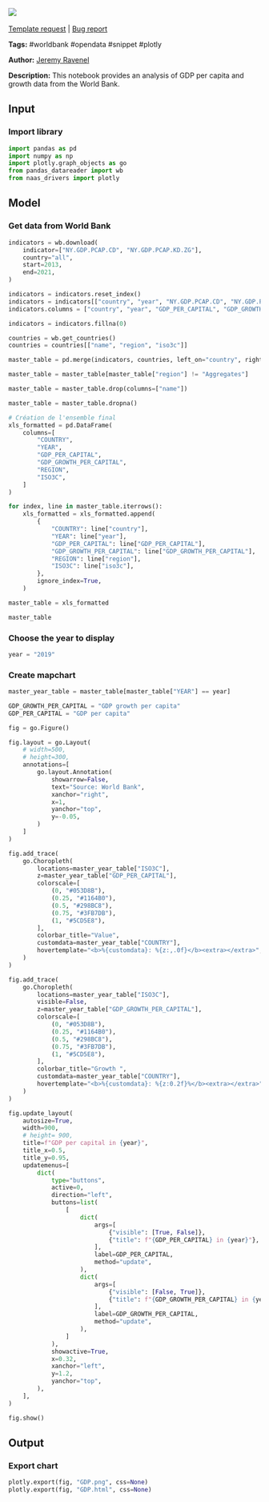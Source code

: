 <a href="https://app.naas.ai/user-redirect/naas/downloader?url=https://raw.githubusercontent.com/jupyter-naas/awesome-notebooks/master/WorldBank/WorldBank_GDP_per_capita_and_growth.ipynb" target="_parent"><img src="https://naasai-public.s3.eu-west-3.amazonaws.com/open_in_naas.svg"/></a><br><br><a href="https://github.com/jupyter-naas/awesome-notebooks/issues/new?assignees=&labels=&template=template-request.md&title=Tool+-+Action+of+the+notebook+">Template request</a> | <a href="https://github.com/jupyter-naas/awesome-notebooks/issues/new?assignees=&labels=bug&template=bug_report.md&title=WorldBank+-+GDP+per+capita+and+growth:+Error+short+description">Bug report</a>

**Tags:** #worldbank #opendata #snippet #plotly

**Author:** [Jeremy Ravenel](https://www.linkedin.com/in/ACoAAAJHE7sB5OxuKHuzguZ9L6lfDHqw--cdnJg/)

**Description:** This notebook provides an analysis of GDP per capita and growth data from the World Bank.

## Input

### Import library


```python
import pandas as pd
import numpy as np
import plotly.graph_objects as go
from pandas_datareader import wb
from naas_drivers import plotly
```

## Model

### Get data from World Bank


```python
indicators = wb.download(
    indicator=["NY.GDP.PCAP.CD", "NY.GDP.PCAP.KD.ZG"],
    country="all",
    start=2013,
    end=2021,
)

indicators = indicators.reset_index()
indicators = indicators[["country", "year", "NY.GDP.PCAP.CD", "NY.GDP.PCAP.KD.ZG"]]
indicators.columns = ["country", "year", "GDP_PER_CAPITAL", "GDP_GROWTH_PER_CAPITAL"]

indicators = indicators.fillna(0)

countries = wb.get_countries()
countries = countries[["name", "region", "iso3c"]]

master_table = pd.merge(indicators, countries, left_on="country", right_on="name")

master_table = master_table[master_table["region"] != "Aggregates"]

master_table = master_table.drop(columns=["name"])

master_table = master_table.dropna()

# Création de l'ensemble final
xls_formatted = pd.DataFrame(
    columns=[
        "COUNTRY",
        "YEAR",
        "GDP_PER_CAPITAL",
        "GDP_GROWTH_PER_CAPITAL",
        "REGION",
        "ISO3C",
    ]
)

for index, line in master_table.iterrows():
    xls_formatted = xls_formatted.append(
        {
            "COUNTRY": line["country"],
            "YEAR": line["year"],
            "GDP_PER_CAPITAL": line["GDP_PER_CAPITAL"],
            "GDP_GROWTH_PER_CAPITAL": line["GDP_GROWTH_PER_CAPITAL"],
            "REGION": line["region"],
            "ISO3C": line["iso3c"],
        },
        ignore_index=True,
    )

master_table = xls_formatted

master_table
```

### Choose the year to display


```python
year = "2019"
```

### Create mapchart


```python
master_year_table = master_table[master_table["YEAR"] == year]

GDP_GROWTH_PER_CAPITAL = "GDP growth per capita"
GDP_PER_CAPITAL = "GDP per capita"

fig = go.Figure()

fig.layout = go.Layout(
    # width=500,
    # height=300,
    annotations=[
        go.layout.Annotation(
            showarrow=False,
            text="Source: World Bank",
            xanchor="right",
            x=1,
            yanchor="top",
            y=-0.05,
        )
    ]
)

fig.add_trace(
    go.Choropleth(
        locations=master_year_table["ISO3C"],
        z=master_year_table["GDP_PER_CAPITAL"],
        colorscale=[
            (0, "#053D8B"),
            (0.25, "#1164B0"),
            (0.5, "#298BC8"),
            (0.75, "#3FB7DB"),
            (1, "#5CD5E8"),
        ],
        colorbar_title="Value",
        customdata=master_year_table["COUNTRY"],
        hovertemplate="<b>%{customdata}: %{z:,.0f}</b><extra></extra>",
    )
)

fig.add_trace(
    go.Choropleth(
        locations=master_year_table["ISO3C"],
        visible=False,
        z=master_year_table["GDP_GROWTH_PER_CAPITAL"],
        colorscale=[
            (0, "#053D8B"),
            (0.25, "#1164B0"),
            (0.5, "#298BC8"),
            (0.75, "#3FB7DB"),
            (1, "#5CD5E8"),
        ],
        colorbar_title="Growth ",
        customdata=master_year_table["COUNTRY"],
        hovertemplate="<b>%{customdata}: %{z:0.2f}%</b><extra></extra>",
    )
)

fig.update_layout(
    autosize=True,
    width=900,
    # height= 900,
    title=f"GDP per capital in {year}",
    title_x=0.5,
    title_y=0.95,
    updatemenus=[
        dict(
            type="buttons",
            active=0,
            direction="left",
            buttons=list(
                [
                    dict(
                        args=[
                            {"visible": [True, False]},
                            {"title": f"{GDP_PER_CAPITAL} in {year}"},
                        ],
                        label=GDP_PER_CAPITAL,
                        method="update",
                    ),
                    dict(
                        args=[
                            {"visible": [False, True]},
                            {"title": f"{GDP_GROWTH_PER_CAPITAL} in {year}"},
                        ],
                        label=GDP_GROWTH_PER_CAPITAL,
                        method="update",
                    ),
                ]
            ),
            showactive=True,
            x=0.32,
            xanchor="left",
            y=1.2,
            yanchor="top",
        ),
    ],
)

fig.show()
```

## Output

### Export chart


```python
plotly.export(fig, "GDP.png", css=None)
plotly.export(fig, "GDP.html", css=None)
```
